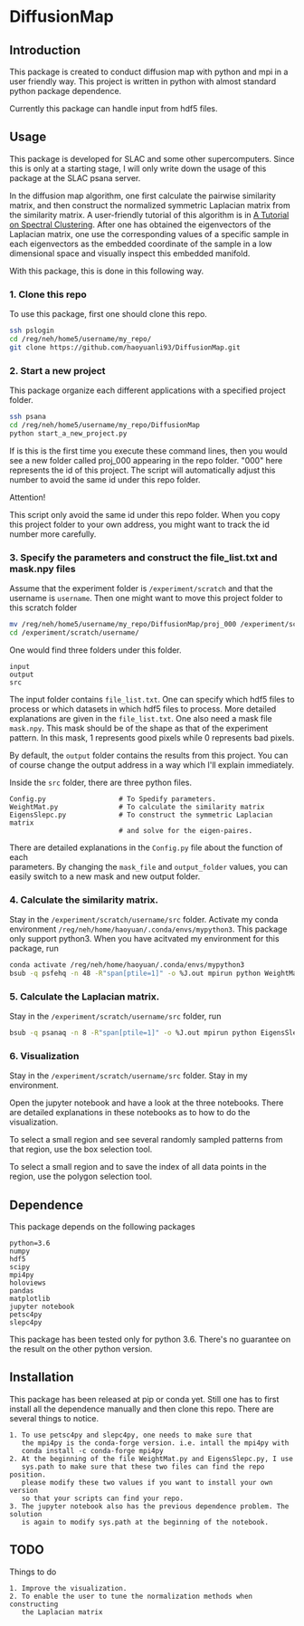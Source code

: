 # DiffusionMap

## Introduction
This package is created to conduct diffusion map with
python and mpi in a user friendly way. This project 
is written in python with almost standard python package dependence. 

Currently this package can handle input from hdf5 files.

## Usage
This package is developed for SLAC and some other supercomputers. Since this is 
only at a starting stage, I will only write down the usage of this package at the SLAC 
psana server.

In the diffusion map algorithm, one first calculate the pairwise similarity matrix, and 
then construct the normalized symmetric Laplacian matrix from the similarity matrix. A
user-friendly tutorial of this algorithm is in
[A Tutorial on Spectral Clustering](https://arxiv.org/pdf/0711.0189.pdf).
After one has obtained the eigenvectors of the Laplacian matrix, one use the 
corresponding values of a specific sample in each eigenvectors as the embedded
coordinate of the sample in a low dimensional space and visually inspect this 
embedded manifold.

With this package, this is done in this following way.

### 1. Clone this repo
To use this package, first one should clone this repo.
```bash
ssh pslogin
cd /reg/neh/home5/username/my_repo/
git clone https://github.com/haoyuanli93/DiffusionMap.git
```

### 2. Start a new project
This package organize each different applications with a specified project folder.
```bash
ssh psana
cd /reg/neh/home5/username/my_repo/DiffusionMap
python start_a_new_project.py
```
If is this is the first time you execute these command lines, then you would see a
new folder called proj_000 appearing in the repo folder. "000" here represents the id
of this project. The script will automatically adjust this number to avoid the same 
id under this repo folder. 

Attention!

This script only avoid the same id under this repo folder. When you copy this project
folder to your own address, you might want to track the id number more carefully.

### 3. Specify the parameters and construct the file_list.txt and mask.npy files
Assume that the experiment folder is `/experiment/scratch` and that 
the username is `username`. Then one might want to move this project folder to this
scratch folder  

```bash
mv /reg/neh/home5/username/my_repo/DiffusionMap/proj_000 /experiment/scratch/username/
cd /experiment/scratch/username/ 
```
One would find three folders under this folder.

    input
    output
    src
    
The input folder contains `file_list.txt`. One can specify which hdf5 
files to process or which datasets in which hdf5 files to process. More detailed 
explanations are given in the `file_list.txt`. One also need a mask file `mask.npy`.
This mask should be of the shape as that of the experiment pattern. In this mask, 1 
represents good pixels while 0 represents bad pixels.

By default, the `output` folder contains the results from this project. You can of
course change the output address in a way which I'll explain
immediately.

Inside the `src` folder, there are three python files.

    Config.py                  # To Spedify parameters.
    WeightMat.py               # To calculate the similarity matrix
    EigensSlepc.py             # To construct the symmetric Laplacian matrix
                               # and solve for the eigen-paires.
    
There are detailed explanations in the `Config.py` file about the function of each  
parameters. By changing the `mask_file` and `output_folder` values, you can easily 
switch to a new mask and new output folder.

### 4. Calculate the similarity matrix.
Stay in the `/experiment/scratch/username/src` folder.
Activate my conda environment `/reg/neh/home/haoyuan/.conda/envs/mypython3`.
This package only support python3.
When you have acitvated my environment for this package, run

```bash
conda activate /reg/neh/home/haoyuan/.conda/envs/mypython3
bsub -q psfehq -n 48 -R"span[ptile=1]" -o %J.out mpirun python WeightMat.py
```

### 5. Calculate the Laplacian matrix.
Stay in the `/experiment/scratch/username/src` folder, run
```bash
bsub -q psanaq -n 8 -R"span[ptile=1]" -o %J.out mpirun python EigensSlepc.py
```

### 6. Visualization
Stay in the `/experiment/scratch/username/src` folder. Stay in my environment.

Open the jupyter notebook and have a look at the three notebooks.
There are detailed explanations in these notebooks as to how to do the visualization.

To select a small region and see several randomly sampled patterns from that
region, use the box selection tool.

To select a small region and to save the index of all data points in the region,
use the polygon selection tool.

## Dependence
This package depends on the following packages

    python=3.6
    numpy
    hdf5
    scipy
    mpi4py
    holoviews
    pandas
    matplotlib
    jupyter notebook
    petsc4py
    slepc4py
 
This package has been tested only for python 3.6.
There's no guarantee on the result on the other python version. 

## Installation
This package has been released at pip or conda yet. Still one has to first 
install all the dependence manually and then clone this repo. There
are several things to notice.

    1. To use petsc4py and slepc4py, one needs to make sure that 
       the mpi4py is the conda-forge version. i.e. intall the mpi4py with
       conda install -c conda-forge mpi4py
    2. At the beginning of the file WeightMat.py and EigensSlepc.py, I use
       sys.path to make sure that these two files can find the repo position.
       please modify these two values if you want to install your own version
       so that your scripts can find your repo.
    3. The jupyter notebook also has the previous dependence problem. The solution
       is again to modify sys.path at the beginning of the notebook.  

    
  
## TODO
Things to do

    1. Improve the visualization.
    2. To enable the user to tune the normalization methods when constructing
       the Laplacian matrix
       




